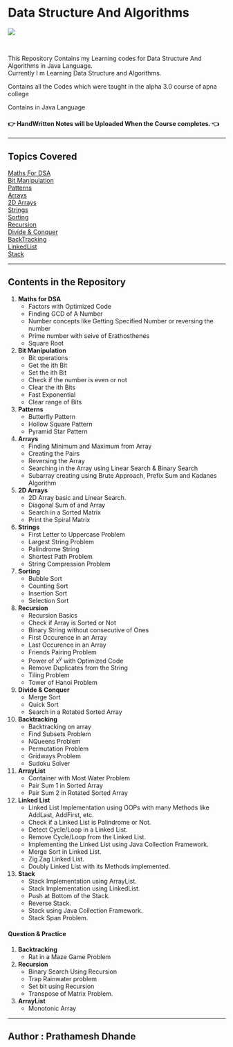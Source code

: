 # Data Structure And Algorithms

![](https://img.shields.io/badge/language-Java-blue?style=flat-square&logo=java)

</br>
<p>
This Repository Contains my Learning codes for Data Structure And Algorithms in Java Language.</br>
Currently I m Learning Data Structure and Algorithms.
</br>

Contains all the Codes which were taught in the alpha 3.0 course of apna college

Contains in Java Language</p>

#### 👉 HandWritten Notes will be Uploaded When the Course completes. 👈

---

## Topics Covered

[Maths For DSA](/src/tutorial/Math)</br>
[Bit Manipulation](/src/tutorial/BitMagic)</br>
[Patterns](/src/tutorial/Patterns)</br>
[Arrays](src/tutorial/Arrays)</br>
[2D Arrays](/src/tutorial/Arrays2D)</br>
[Strings](/src/tutorial/Strings)</br>
[Sorting](/src/tutorial/Sorting)</br>
[Recursion](/src/tutorial/Recursion)</br>
[Divide & Conquer](/src/tutorial/DivideAndConquer)</br>
[BackTracking](/src/tutorial/Backtracking)</br>
[LinkedList](/src/tutorial/Linkedlist)</br>
[Stack](/src/tutorial/Stack)</br>

---

## Contents in the Repository

1. **Maths for DSA**
   - Factors with Optimized Code
   - Finding GCD of A Number
   - Number concepts like Getting Specified Number or reversing the number
   - Prime number with seive of Erathosthenes
   - Square Root
2. **Bit Manipulation**
   - Bit operations
   - Get the ith Bit
   - Set the ith Bit
   - Check if the number is even or not
   - Clear the ith Bits
   - Fast Exponential
   - Clear range of Bits
3. **Patterns**
   - Butterfly Pattern
   - Hollow Square Pattern
   - Pyramid Star Pattern
4. **Arrays**
   - Finding Minimum and Maximum from Array
   - Creating the Pairs
   - Reversing the Array
   - Searching in the Array using Linear Search & Binary Search
   - Subarray creating using Brute Approach, Prefix Sum and Kadanes Algorithm
5. **2D Arrays**
   - 2D Array basic and Linear Search.
   - Diagonal Sum of and Array
   - Search in a Sorted Matrix
   - Print the Spiral Matrix
6. **Strings**
   - First Letter to Uppercase Problem
   - Largest String Problem
   - Palindrome String
   - Shortest Path Problem
   - String Compression Problem
7. **Sorting**
   - Bubble Sort
   - Counting Sort
   - Insertion Sort
   - Selection Sort
8. **Recursion**
   - Recursion Basics
   - Check if Array is Sorted or Not
   - Binary String without consecutive of Ones
   - First Occurence in an Array
   - Last Occurence in an Array
   - Friends Pairing Problem
   - Power of x<sup>y</sup> with Optimized Code
   - Remove Duplicates from the String
   - Tiling Problem
   - Tower of Hanoi Problem
9. **Divide & Conquer**
   - Merge Sort
   - Quick Sort
   - Search in a Rotated Sorted Array
10. **Backtracking**
    - Backtracking on array
    - Find Subsets Problem
    - NQueens Problem
    - Permutation Problem
    - Gridways Problem
    - Sudoku Solver
11. **ArrayList**
    - Container with Most Water Problem
    - Pair Sum 1 in Sorted Array
    - Pair Sum 2 in Rotated Sorted Array
12. **Linked List**
    - Linked List Implementation using OOPs with many Methods like AddLast, AddFirst, etc.
    - Check if a Linked List is Palindrome or Not.
    - Detect Cycle/Loop in a Linked List.
    - Remove Cycle/Loop from the Linked List.
    - Implementing the Linked List using Java Collection Framework.
    - Merge Sort in Linked List.
    - Zig Zag Linked List.
    - Doubly Linked List with its Methods implemented.
13. **Stack**
    - Stack Implementation using ArrayList.
    - Stack Implementation using LinkedList.
    - Push at Bottom of the Stack.
    - Reverse Stack.
    - Stack using Java Collection Framework.
    - Stack Span Problem.

#### Question & Practice

1. **Backtracking**
   - Rat in a Maze Game Problem
2. **Recursion**
   - Binary Search Using Recursion
   - Trap Rainwater problem
   - Set bit using Recursion
   - Transpose of Matrix Problem.
3. **ArrayList**
   - Monotonic Array

---

## Author : Prathamesh Dhande
